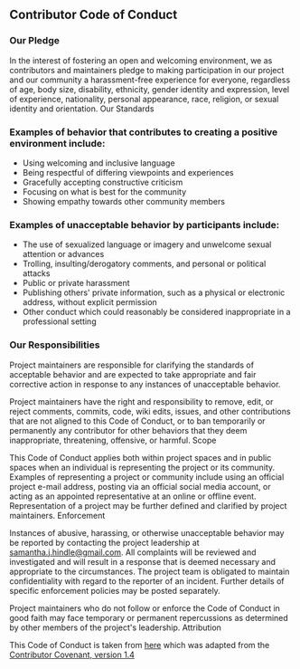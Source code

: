 
## Contributor Code of Conduct
### Our Pledge

In the interest of fostering an open and welcoming environment, we as contributors and maintainers pledge to making participation in our project and our community a harassment-free experience for everyone, regardless of age, body size, disability, ethnicity, gender identity and expression, level of experience, nationality, personal appearance, race, religion, or sexual identity and orientation.
Our Standards

### Examples of behavior that contributes to creating a positive environment include:

   * Using welcoming and inclusive language
   * Being respectful of differing viewpoints and experiences
   * Gracefully accepting constructive criticism
   * Focusing on what is best for the community
   * Showing empathy towards other community members

### Examples of unacceptable behavior by participants include:

   * The use of sexualized language or imagery and unwelcome sexual attention or advances
   * Trolling, insulting/derogatory comments, and personal or political attacks
   * Public or private harassment
   * Publishing others' private information, such as a physical or electronic address, without explicit permission
   * Other conduct which could reasonably be considered inappropriate in a professional setting

### Our Responsibilities

Project maintainers are responsible for clarifying the standards of acceptable behavior and are expected to take appropriate and fair corrective action in response to any instances of unacceptable behavior.

Project maintainers have the right and responsibility to remove, edit, or reject comments, commits, code, wiki edits, issues, and other contributions that are not aligned to this Code of Conduct, or to ban temporarily or permanently any contributor for other behaviors that they deem inappropriate, threatening, offensive, or harmful.
Scope

This Code of Conduct applies both within project spaces and in public spaces when an individual is representing the project or its community. Examples of representing a project or community include using an official project e-mail address, posting via an official social media account, or acting as an appointed representative at an online or offline event. Representation of a project may be further defined and clarified by project maintainers.
Enforcement

Instances of abusive, harassing, or otherwise unacceptable behavior may be reported by contacting the project leadership at samantha.j.hindle@gmail.com. All complaints will be reviewed and investigated and will result in a response that is deemed necessary and appropriate to the circumstances. The project team is obligated to maintain confidentiality with regard to the reporter of an incident. Further details of specific enforcement policies may be posted separately.

Project maintainers who do not follow or enforce the Code of Conduct in good faith may face temporary or permanent repercussions as determined by other members of the project's leadership.
Attribution

This Code of Conduct is taken from [here](https://github.com/atom/atom/blob/master/CODE_OF_CONDUCT.md) which was adapted from the [Contributor Covenant, version 1.4](http://contributor-covenant.org/version/1/4)
